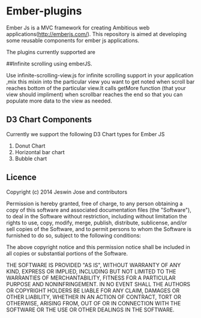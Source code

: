 Ember-plugins
===========

Ember Js is a MVC framework for creating Ambitious web applications(http://emberjs.com/). This repository is aimed at developing some reusable components for ember js applications.

The plugins currently supported are 

##Infinite scrolling using emberJS.

Use infinite-scrolling-view.js for infinite scrolling support in your application ,mix this mixin into the particular view you want to get noted when scroll bar reaches bottom of the particular view.It calls getMore function (that your view should impliment) when scrollbar reaches the end so that you can populate more data to the view as needed.
     

## D3 Chart Components

Currently we support the following D3 Chart types for Ember JS
1) Donut Chart 
2) Horizontal bar chart
3) Bubble chart
     
     
## Licence
Copyright (c) 2014 Jeswin Jose and contributors

Permission is hereby granted, free of charge, to any person obtaining a copy of
this software and associated documentation files (the "Software"), to deal in
the Software without restriction, including without limitation the rights to
use, copy, modify, merge, publish, distribute, sublicense, and/or sell copies
of the Software, and to permit persons to whom the Software is furnished to do
so, subject to the following conditions:

The above copyright notice and this permission notice shall be included in all
copies or substantial portions of the Software.

THE SOFTWARE IS PROVIDED "AS IS", WITHOUT WARRANTY OF ANY KIND, EXPRESS OR
IMPLIED, INCLUDING BUT NOT LIMITED TO THE WARRANTIES OF MERCHANTABILITY,
FITNESS FOR A PARTICULAR PURPOSE AND NONINFRINGEMENT. IN NO EVENT SHALL THE
AUTHORS OR COPYRIGHT HOLDERS BE LIABLE FOR ANY CLAIM, DAMAGES OR OTHER
LIABILITY, WHETHER IN AN ACTION OF CONTRACT, TORT OR OTHERWISE, ARISING FROM,
OUT OF OR IN CONNECTION WITH THE SOFTWARE OR THE USE OR OTHER DEALINGS IN THE
SOFTWARE.
